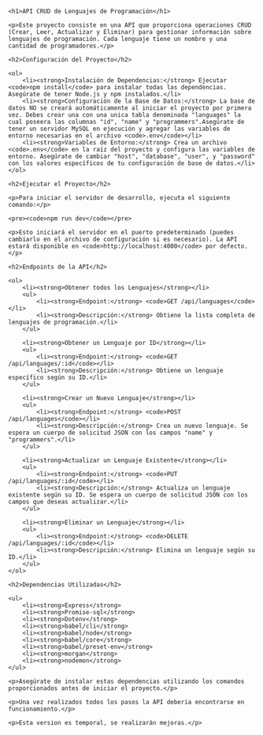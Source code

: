 <!DOCTYPE html>
<html lang="en">
<head>
    <meta charset="UTF-8">
    <meta http-equiv="X-UA-Compatible" content="IE=edge">
    <meta name="viewport" content="width=device-width, initial-scale=1.0">
    <title>API CRUD de Lenguajes de Programación</title>
</head>
<body>

    <h1>API CRUD de Lenguajes de Programación</h1>

    <p>Este proyecto consiste en una API que proporciona operaciones CRUD (Crear, Leer, Actualizar y Eliminar) para gestionar información sobre lenguajes de programación. Cada lenguaje tiene un nombre y una cantidad de programadores.</p>

    <h2>Configuración del Proyecto</h2>

    <ol>
        <li><strong>Instalación de Dependencias:</strong> Ejecutar <code>npm install</code> para instalar todas las dependencias. Asegúrate de tener Node.js y npm instalados.</li>
        <li><strong>Configuración de la Base de Datos:</strong> La base de datos NO se creará automáticamente al iniciar el proyecto por primera vez. Debes crear una con una unica tabla denominada "languages" la cual poseera las columnas "id", "name" y "programmers".Asegúrate de tener un servidor MySQL en ejecución y agregar las variables de entorno necesarias en el archivo <code>.env</code></li>
        <li><strong>Variables de Entorno:</strong> Crea un archivo <code>.env</code> en la raíz del proyecto y configura las variables de entorno. Asegúrate de cambiar "host", "database", "user", y "password" con los valores específicos de tu configuración de base de datos.</li>
    </ol>

    <h2>Ejecutar el Proyecto</h2>

    <p>Para iniciar el servidor de desarrollo, ejecuta el siguiente comando:</p>

    <pre><code>npm run dev</code></pre>

    <p>Esto iniciará el servidor en el puerto predeterminado (puedes cambiarlo en el archivo de configuración si es necesario). La API estará disponible en <code>http://localhost:4000</code> por defecto.</p>

    <h2>Endpoints de la API</h2>

    <ol>
        <li><strong>Obtener todos los Lenguajes</strong></li>
        <ul>
            <li><strong>Endpoint:</strong> <code>GET /api/languages</code></li>
            <li><strong>Descripción:</strong> Obtiene la lista completa de lenguajes de programación.</li>
        </ul>

        <li><strong>Obtener un Lenguaje por ID</strong></li>
        <ul>
            <li><strong>Endpoint:</strong> <code>GET /api/languages/:id</code></li>
            <li><strong>Descripción:</strong> Obtiene un lenguaje específico según su ID.</li>
        </ul>

        <li><strong>Crear un Nuevo Lenguaje</strong></li>
        <ul>
            <li><strong>Endpoint:</strong> <code>POST /api/languages</code></li>
            <li><strong>Descripción:</strong> Crea un nuevo lenguaje. Se espera un cuerpo de solicitud JSON con los campos "name" y "programmers".</li>
        </ul>

        <li><strong>Actualizar un Lenguaje Existente</strong></li>
        <ul>
            <li><strong>Endpoint:</strong> <code>PUT /api/languages/:id</code></li>
            <li><strong>Descripción:</strong> Actualiza un lenguaje existente según su ID. Se espera un cuerpo de solicitud JSON con los campos que deseas actualizar.</li>
        </ul>

        <li><strong>Eliminar un Lenguaje</strong></li>
        <ul>
            <li><strong>Endpoint:</strong> <code>DELETE /api/languages/:id</code></li>
            <li><strong>Descripción:</strong> Elimina un lenguaje según su ID.</li>
        </ul>
    </ol>

    <h2>Dependencias Utilizadas</h2>

    <ul>
        <li><strong>Express</strong>
        <li><strong>Promise-sql</strong>
        <li><strong>Dotenv</strong>
        <li><strong>babel/cli</strong>
        <li><strong>babel/node</strong>
        <li><strong>babel/core</strong>
        <li><strong>babel/preset-env</strong>
        <li><strong>morgan</strong>
        <li><strong>nodemon</strong>
    </ul>

    <p>Asegúrate de instalar estas dependencias utilizando los comandos proporcionados antes de iniciar el proyecto.</p>

    <p>Una vez realizados todos los pasos la API deberia encontrarse en funcionamiento.</p>

    <p>Esta version es temporal, se realizarán mejoras.</p>

</body>
</html>
